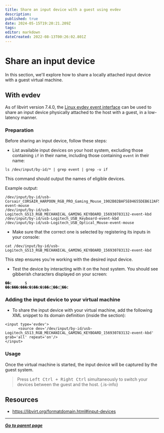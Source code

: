 ```yaml
---
title: Share an input device with a guest using evdev
description: 
published: true
date: 2024-05-15T19:20:21.209Z
tags: 
editor: markdown
dateCreated: 2022-08-13T00:26:02.801Z
---
```


# Share an input device

In this section, we'll explore how to share a locally attached input device with a guest virtual machine.

## With evdev

As of libvirt version 7.4.0, the [Linux evdev event interface](https://www.kernel.org/doc/html/latest/input/input.html?highlight=evdev#evdev) can be used to share an input device physically attached to the host with a guest, in a low-latency manner.

### Preparation

Before sharing an input device, follow these steps:

- List available input devices on your host system, excluding those containing `if` in their name, including those containing `event` in their name:

```
ls /dev/input/by-id/* | grep event | grep -v if
```

This command should output the names of eligible devices.

Example output:

```
/dev/input/by-id/usb-Corsair_CORSAIR_HARPOON_RGB_PRO_Gaming_Mouse_1902B02BAF5E04655DEB612AF5001C05-event-mouse
/dev/input/by-id/usb-Logitech_G513_RGB_MECHANICAL_GAMING_KEYBOARD_156930783132-event-kbd
/dev/input/by-id/usb-Logitech_USB_Keyboard-event-kbd
/dev/input/by-id/usb-Logitech_USB_Optical_Mouse-event-mouse
```

- Make sure that the correct one is selected by registering its inputs in your console:

```
cat /dev/input/by-id/usb-Logitech_G513_RGB_MECHANICAL_GAMING_KEYBOARD_156930783132-event-kbd
```

This step ensures you're working with the desired input device.

- Test the device by interacting with it on the host system. You should see gibberish characters displayed on your screen:

```
��c      $
��c���c���c�$��c�$��c׏��c׏��c                                             
```    

### Adding the input device to your virtual machine

- To share the input device with your virtual machine, add the following XML snippet to its domain definition (inside the <device> section):

```
<input type='evdev'>
      <source dev='/dev/input/by-id/usb-Logitech_G513_RGB_MECHANICAL_GAMING_KEYBOARD_156930783132-event-kbd' grab='all' repeat='on'/>
</input>
```

### Usage

Once the virtual machine is started, the input device will be captured by the guest system. 

> Press <kbd>Left Ctrl + Right Ctrl</kbd> simultaneously to switch your devices between the guest and the host.
{.is-info}


## Resources

* https://libvirt.org/formatdomain.html#input-devices

---

*[**Go to parent page**](https://wiki.phyllo.me/)*
